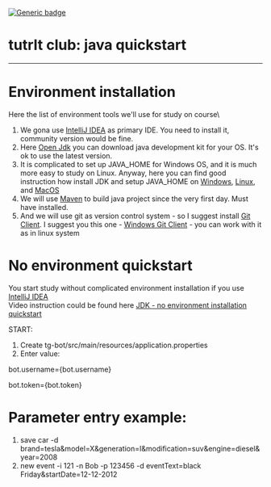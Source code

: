 [![Generic badge](https://img.shields.io/badge/dev-Start-fa0000.svg)](https://tutrit.github.io/)
# tutrIt club: java quickstart 

---

# Environment installation
Here the list of environment tools we'll use for study on course\
1. We gona use [IntelliJ IDEA](https://www.jetbrains.com/idea/) as primary IDE. You need to install it, community version would be fine.
2. Here [Open Jdk](https://jdk.java.net/archive//) you can download java development kit for your OS. It's ok to use the latest version.
3. It is complicated to set up JAVA_HOME for Windows OS, and it is much more easy to study on Linux. Anyway, here you can find good instruction how install JDK and setup JAVA_HOME on [Windows](https://mkyong.com/java/how-to-set-java_home-on-windows-10/), [Linux](https://mkyong.com/java/how-to-add-java_home-on-ubuntu/), and [MacOS](https://mkyong.com/java/how-to-set-java_home-environment-variable-on-mac-os-x/)
4. We will use [Maven](https://mkyong.com/tutorials/maven-tutorials/) to build java project since the very first day. Must have installed.
5. And we will use git as version control system - so I suggest install [Git Client](https://git-scm.com/downloads). I suggest you this one - [Windows Git Client](https://git-scm.com/download/win) - you can work with it as in linux system

# No environment quickstart
You start study without complicated environment installation if you use [IntelliJ IDEA](https://www.jetbrains.com/idea/) \
Video instruction could be found here [JDK - no environment installation quickstart](https://youtu.be/lc1q_BAGAzw)

START:
1) Create 
tg-bot/src/main/resources/application.properties
2) Enter value:

bot.username={bot.username}

bot.token={bot.token}
# Parameter entry example:
1) save car -d brand=tesla&model=X&generation=I&modification=suv&engine=diesel&year=2008
2) new event -i 121 -n Bob -p 123456 -d eventText=black Friday&startDate=12-12-2012
   